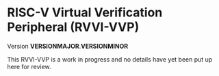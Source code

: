 # RISC-V Virtual Verification Peripheral (RVVI-VVP)

Version __VERSIONMAJOR__.__VERSIONMINOR__

This RVVI-VVP is a work in progress and no details have yet been put up here for
review.
